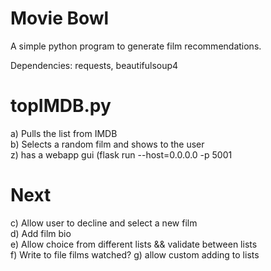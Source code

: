 Movie Bowl
==========
A simple python program to generate film recommendations.

Dependencies: requests, beautifulsoup4

topIMDB.py
===
a) Pulls the list from IMDB<br>
b) Selects a random film and shows to the user<br>
z) has a webapp gui (flask run --host=0.0.0.0 -p 5001<br> 

Next
===
c) Allow user to decline and select a new film <br>
d) Add film bio <br>
e) Allow choice from different lists && validate between lists <br>
f) Write to file films watched?
g) allow custom adding to lists
